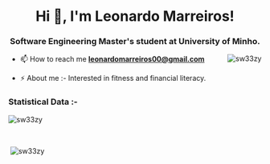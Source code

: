 <h1 align="center">Hi 👋, I'm Leonardo Marreiros!</h1>
<h3 align="center">Software Engineering Master's student at University of Minho.</h3>

<p><img align="right" src="https://github.com/Adam-pw/Adam-pw/blob/main/animation_500_kxa883sd.gif" alt="sw33zy" /></p>
 

- 📫 How to reach me **leonardomarreiros00@gmail.com**

- ⚡ About me :- Interested in fitness and financial literacy.

<h3>Statistical Data :-</h3>
<p><img align="center"
    src="https://github-readme-stats.vercel.app/api/top-langs?username=sw33zy&show_icons=true&locale=en&bg_color=0d1117&text_color=ffffff&layout=compact&exclude_repo=DAA-Project&langs_count=6"
    alt="sw33zy" 
    bg_color=#808080/></p>

<br>

<p>&nbsp;<img align="center" src="https://github-readme-stats.vercel.app/api?username=sw33zy&show_icons=true&locale=en&bg_color=0d1117&text_color=ffffff&count_private=true"
    alt="sw33zy" /></p>

<br>
